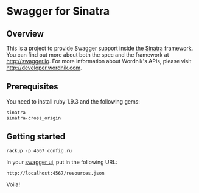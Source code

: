 # Swagger for Sinatra

## Overview

This is a project to provide Swagger support inside the [Sinatra](http://www.sinatrarb.com/) framework. You can find
out more about both the spec and the framework at http://swagger.io. For more information about
Wordnik's APIs, please visit http://developer.wordnik.com.

## Prerequisites

You need to install ruby 1.9.3 and the following gems:

```
sinatra
sinatra-cross_origin
```

## Getting started

```
rackup -p 4567 config.ru
```

In your [swagger ui](https://github.com/swagger-api/swagger-ui), put in the following URL:

```
http://localhost:4567/resources.json
```

Voila!
